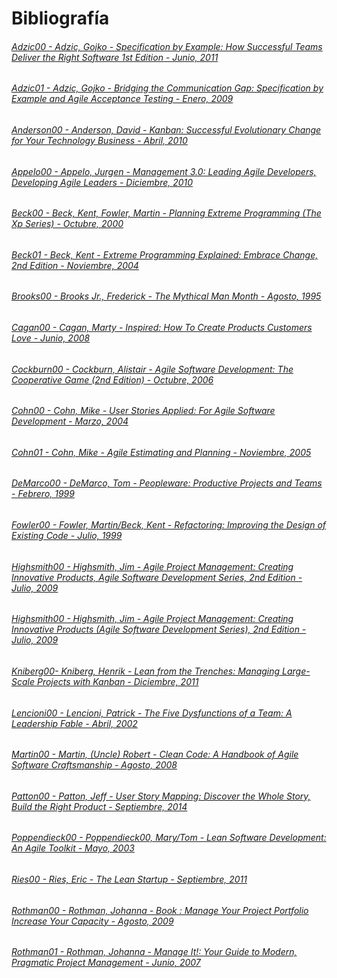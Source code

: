 # Bibliografía

###### [Adzic00 - Adzic, Gojko - Specification by Example: How Successful Teams Deliver the Right Software 1st Edition - Junio, 2011](https://g.co/kgs/3ecUwn)

###### [Adzic01 - Adzic, Gojko - Bridging the Communication Gap: Specification by Example and Agile Acceptance Testing - Enero, 2009](https://g.co/kgs/Kcd6qw)

###### [Anderson00 - Anderson, David - Kanban: Successful Evolutionary Change for Your Technology Business - Abril, 2010](https://www.amazon.com/Kanban-Successful-Evolutionary-Technology-Business/dp/0984521402)

###### [Appelo00 - Appelo, Jurgen - Management 3.0: Leading Agile Developers, Developing Agile Leaders - Diciembre, 2010](https://g.co/kgs/iAXCQ9)

###### [Beck00 - Beck, Kent, Fowler, Martin - Planning Extreme Programming (The Xp Series) - Octubre, 2000](https://g.co/kgs/AZtpxD)

###### [Beck01 - Beck, Kent - Extreme Programming Explained: Embrace Change, 2nd Edition - Noviembre, 2004](https://g.co/kgs/KKdTyb)

###### [Brooks00 - Brooks Jr., Frederick - The Mythical Man Month - Agosto, 1995](https://g.co/kgs/pU3KT4)

###### [Cagan00 - Cagan, Marty - Inspired: How To Create Products Customers Love - Junio, 2008](https://www.amazon.com/Inspired-Create-Products-Customers-Love/dp/0981690408)

###### [Cockburn00 - Cockburn, Alistair - Agile Software Development: The Cooperative Game (2nd Edition) - Octubre, 2006](https://g.co/kgs/YnRFqf)

###### [Cohn00 - Cohn, Mike - User Stories Applied: For Agile Software Development - Marzo, 2004](https://g.co/kgs/d4Rxzh)

###### [Cohn01 - Cohn, Mike - Agile Estimating and Planning - Noviembre, 2005](https://g.co/kgs/iuMEez)

###### [DeMarco00 - DeMarco, Tom - Peopleware: Productive Projects and Teams - Febrero, 1999](https://g.co/kgs/s9jWfH)

###### [Fowler00 - Fowler, Martin/Beck, Kent - Refactoring: Improving the Design of Existing Code - Julio, 1999](https://g.co/kgs/w6VDyq)

###### [Highsmith00 - Highsmith, Jim - Agile Project Management: Creating Innovative Products, Agile Software Development Series, 2nd Edition - Julio, 2009](https://g.co/kgs/6fxQ7q)

###### [Highsmith00 - Highsmith, Jim - Agile Project Management: Creating Innovative Products (Agile Software Development Series), 2nd Edition - Julio, 2009](https://g.co/kgs/6fxQ7q)

###### [Kniberg00- Kniberg, Henrik - Lean from the Trenches: Managing Large-Scale Projects with Kanban - Diciembre, 2011](https://g.co/kgs/MKjSYM)

###### [Lencioni00 - Lencioni, Patrick - The Five Dysfunctions of a Team: A Leadership Fable - Abril, 2002](https://www.amazon.es/Five-Dysfunctions-Team-Leadership-Lencioni/dp/0787960756)

###### [Martin00 - Martin, (Uncle) Robert - Clean Code: A Handbook of Agile Software Craftsmanship - Agosto, 2008](https://g.co/kgs/CssXTo)

###### [Patton00 - Patton, Jeff - User Story Mapping: Discover the Whole Story, Build the Right Product - Septiembre, 2014](https://g.co/kgs/yS1yV4)

###### [Poppendieck00 - Poppendieck00, Mary/Tom - Lean Software Development: An Agile Toolkit - Mayo, 2003](https://g.co/kgs/PYeKwZ)

###### [Ries00 - Ries, Eric - The Lean Startup - Septiembre, 2011](https://g.co/kgs/ahSBJe)

###### [Rothman00 - Rothman, Johanna - Book : Manage Your Project Portfolio Increase Your Capacity - Agosto, 2009](https://g.co/kgs/veNieT)

###### [Rothman01 - Rothman, Johanna - Manage It!: Your Guide to Modern, Pragmatic Project Management - Junio, 2007](https://www.amazon.es/Manage-Modern-Pragmatic-Project-Management/dp/0978739248)





